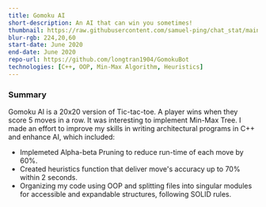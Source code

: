 ```yaml
---
title: Gomoku AI
short-description: An AI that can win you sometimes!
thumbnail: https://raw.githubusercontent.com/samuel-ping/chat_stat/main/screenshots/chat_stat-header-color-cropped.png
blur-rgb: 224,20,60
start-date: June 2020
end-date: June 2020
repo-url: https://github.com/longtran1904/GomokuBot
technologies: [C++, OOP, Min-Max Algorithm, Heuristics]
---
```

### Summary

Gomoku AI is a 20x20 version of Tic-tac-toe. A player wins when they score 5 moves in a row. It was interesting to implement Min-Max Tree. I made an effort to improve my skills in writing architectural programs in C++ and enhance AI, which included:

- Implemeted Alpha-beta Pruning to reduce run-time of each move by 60%.
- Created heuristics function that deliver move's accuracy up to 70% within 2 seconds.
- Organizing my code using OOP and splitting files into singular modules for accessible and expandable structures, following SOLID rules.